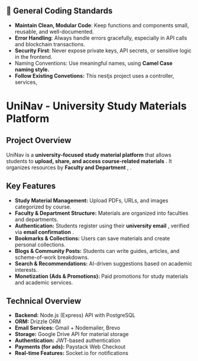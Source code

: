 ## **🌟 General Coding Standards**

- **Maintain Clean, Modular Code**: Keep functions and components small, reusable, and well-documented.
- **Error Handling**: Always handle errors gracefully, especially in API calls and blockchain transactions.
- **Security First**: Never expose private keys, API secrets, or sensitive logic in the frontend.
- Naming Conventions: Use meaningful names, using **Camel Case naming style.**
- **Follow Existing Convetions:** This nestjs project uses a controller, services,

# **UniNav - University Study Materials Platform**

## **Project Overview**

UniNav is a **university-focused study material platform** that allows students to **upload, share, and access course-related materials** . It organizes resources by **Faculty and Department** , .

## **Key Features**

- **Study Material Management:** Upload PDFs, URLs, and images categorized by course.
- **Faculty & Department Structure:** Materials are organized into faculties and departments.
- **Authentication:** Students register using their **university email** , verified via **email confirmation** .
- **Bookmarks & Collections:** Users can save materials and create personal collections.
- **Blogs & Community Posts:** Students can write guides, articles, and scheme-of-work breakdowns.
- **Search & Recommendations:** AI-driven suggestions based on academic interests.
- **Monetization (Ads & Promotions):** Paid promotions for study materials and academic services.

## **Technical Overview**

- **Backend:** Node.js (Express) API with PostgreSQL
- **ORM:** Drizzle ORM
- **Email Services:** Gmail + Nodemailer, Brevo
- **Storage:** Google Drive API for material storage
- **Authentication:** JWT-based authentication
- **Payments (for ads):** Paystack Web Checkout
- **Real-time Features:** Socket.io for notifications
